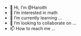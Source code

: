 - 👋 Hi, I’m @Haroith
- 👀 I’m interested in math
- 🌱 I’m currently learning ...
- 💞️ I’m looking to collaborate on ...
- 📫 How to reach me ...

<!---
Haroith/Haroith is a ✨ special ✨ repository because its `README.md` (this file) appears on your GitHub profile.
You can click the Preview link to take a look at your changes.
--->
